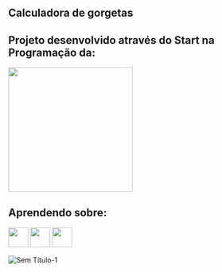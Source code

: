 ## Calculadora de gorgetas

 ## Projeto desenvolvido através do Start na Programação da: 
<img src="https://uploads-ssl.webflow.com/645baaf6d280a237e2676a09/645e88a4e405063118deef7d_logo-darkBG.png" width="250px" />

## Aprendendo sobre:
<img src="https://cdn.jsdelivr.net/gh/devicons/devicon/icons/html5/html5-original.svg" width="40" height="40" /> <img src="https://cdn.jsdelivr.net/gh/devicons/devicon/icons/css3/css3-original.svg" width="40" height="40"/> <img src="https://cdn.jsdelivr.net/gh/devicons/devicon/icons/javascript/javascript-original.svg" width="40" height="40" />


![Sem Título-1](https://github.com/Alderj/calcular-gorgeta/assets/33815682/0b91be01-c19f-4d4f-86b4-01b4ef124846)

